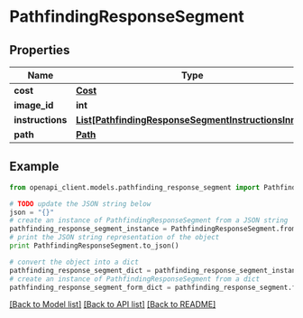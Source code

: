 # PathfindingResponseSegment


## Properties

Name | Type | Description | Notes
------------ | ------------- | ------------- | -------------
**cost** | [**Cost**](Cost.md) |  | 
**image_id** | **int** |  | 
**instructions** | [**List[PathfindingResponseSegmentInstructionsInner]**](PathfindingResponseSegmentInstructionsInner.md) |  | 
**path** | [**Path**](Path.md) |  | 

## Example

```python
from openapi_client.models.pathfinding_response_segment import PathfindingResponseSegment

# TODO update the JSON string below
json = "{}"
# create an instance of PathfindingResponseSegment from a JSON string
pathfinding_response_segment_instance = PathfindingResponseSegment.from_json(json)
# print the JSON string representation of the object
print PathfindingResponseSegment.to_json()

# convert the object into a dict
pathfinding_response_segment_dict = pathfinding_response_segment_instance.to_dict()
# create an instance of PathfindingResponseSegment from a dict
pathfinding_response_segment_form_dict = pathfinding_response_segment.from_dict(pathfinding_response_segment_dict)
```
[[Back to Model list]](../README.md#documentation-for-models) [[Back to API list]](../README.md#documentation-for-api-endpoints) [[Back to README]](../README.md)



